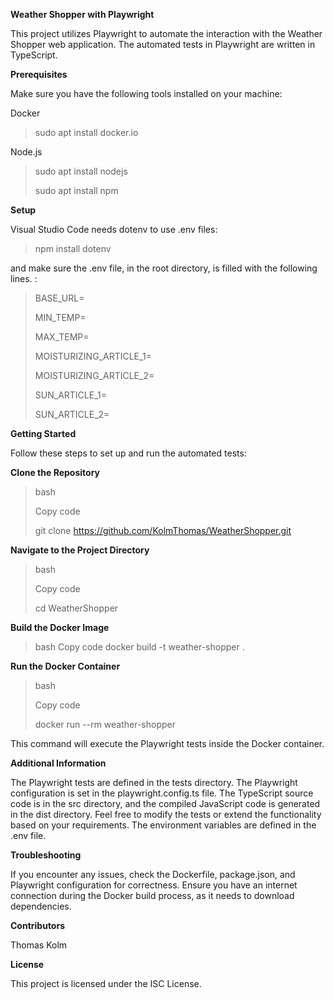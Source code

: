 ******Weather Shopper with Playwright******

This project utilizes Playwright to automate the interaction with the Weather Shopper web application. The automated tests in Playwright are written in TypeScript.

**Prerequisites**

Make sure you have the following tools installed on your machine:

Docker
>sudo apt install docker.io

Node.js
>sudo apt install nodejs
>
>sudo apt install npm

**Setup**

Visual Studio Code needs dotenv to use .env files:
> npm install dotenv

and make sure the .env file, in the root directory, is filled with the following lines. :

>BASE_URL=
>
>MIN_TEMP=
>
>MAX_TEMP=
>
>MOISTURIZING_ARTICLE_1=
>
>MOISTURIZING_ARTICLE_2=
>
>SUN_ARTICLE_1=
>
>SUN_ARTICLE_2=




**Getting Started**

Follow these steps to set up and run the automated tests:

**Clone the Repository**

>bash
>
>Copy code
>
>git clone https://github.com/KolmThomas/WeatherShopper.git

**Navigate to the Project Directory**
>bash
>
>Copy code
>
>cd WeatherShopper

**Build the Docker Image**

>bash
>Copy code
>docker build -t weather-shopper .

**Run the Docker Container**

>bash
>
>Copy code
>
>docker run --rm weather-shopper

This command will execute the Playwright tests inside the Docker container.

**Additional Information**

The Playwright tests are defined in the tests directory.
The Playwright configuration is set in the playwright.config.ts file.
The TypeScript source code is in the src directory, and the compiled JavaScript code is generated in the dist directory.
Feel free to modify the tests or extend the functionality based on your requirements.
The environment variables are defined in the .env file.

**Troubleshooting**

If you encounter any issues, check the Dockerfile, package.json, and Playwright configuration for correctness.
Ensure you have an internet connection during the Docker build process, as it needs to download dependencies.

**Contributors**

Thomas Kolm

**License**

This project is licensed under the ISC License.
